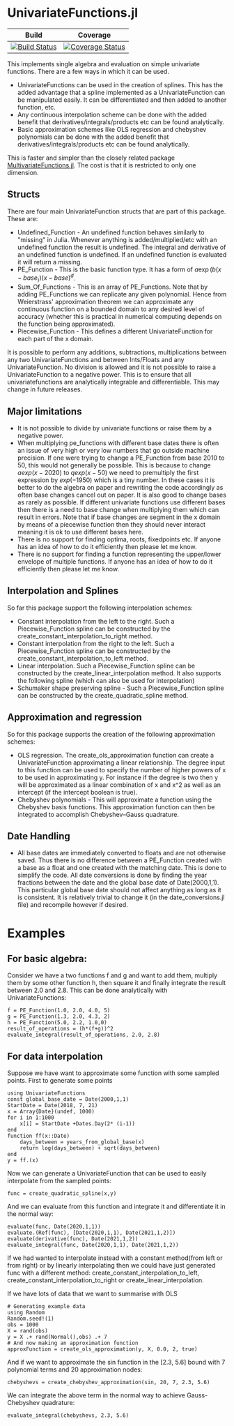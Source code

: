 ﻿# UnivariateFunctions.jl

| Build | Coverage |
|-------|----------|
| [![Build Status](https://travis-ci.com/s-baumann/UnivariateFunctions.jl.svg?branch=master)](https://travis-ci.org/s-baumann/UnivariateFunctions.jl) | [![Coverage Status](https://coveralls.io/repos/github/s-baumann/UnivariateFunctions.jl/badge.svg?branch=master)](https://coveralls.io/github/s-baumann/UnivariateFunctions.jl?branch=master)

This implements single algebra and evaluation on simple univariate functions.
There are a few ways in which it can be used.
* UnivariateFunctions can be used in the creation of splines. This has the added
    advantage that a spline implemented as a UnivariateFunction can be manipulated
    easily. It can be differentiated and then added to another function, etc.
* Any continuous interpolation scheme can be done with the added benefit that derivatives/integrals/products etc can be found analytically.
* Basic approximation schemes like OLS regression and chebyshev polynomials can be done with the added benefit that derivatives/integrals/products etc can be found analytically.

This is faster and simpler than the closely related package [MultivariateFunctions.jl](https://github.com/s-baumann/MultivariateFunctions.jl). The cost is that it is restricted to only one dimension.

## Structs

There are four main UnivariateFunction structs that are part of this package. These are:
* Undefined_Function - An undefined function behaves similarly to "missing" in Julia. Whenever anything is added/multiplied/etc with an undefined function the result is undefined. The integral and derivative of an undefined function is undefined. If an undefined function is evaluated it will return a missing.
* PE_Function - This is the basic function type. It has a form of $a \exp(b(x-base_)) (x-base)^d$.
* Sum_Of_Functions - This is an array of PE_Functions. Note that by adding PE_Functions we can replicate any given polynomial. Hence from Weierstrass' approximation theorem we can approximate any continuous function on a bounded domain to any desired level of accuracy (whether this is practical in numerical computing depends on the function being approximated).
* Piecewise_Function - This defines a different UnivariateFunction for each part of the x domain.

It is possible to perform any additions, subtractions, multiplications between any two UnivariateFunctions and between Ints/Floats and any UnivariateFunction. No division is allowed and it is not possible to raise a UnivariateFunction to a negative power. This is to ensure that all univariatefunctions are analytically integrable and differentiable. This may change in future releases.

## Major limitations
* It is not possible to divide by univariate functions or raise them by a negative power.
* When multiplying pe_functions with different base dates there is often an issue of very high or very low numbers that go outside machine precision. If one were trying to change a PE_Function from base 2010 to 50, this would not generally be possible. This is because to change $a exp(x-2020)$ to $q exp(x - 50)$ we need to premultiply the first expression by $exp(-1950)$ which is a tiny number. In these cases it is better to do the algebra on paper and rewriting the code accordingly as often base changes cancel out on paper. It is also good to change bases as rarely as possible. If different univariate functions use different bases then there is a need to base change when multiplying them which can result in errors. Note that if base changes are segment in the x domain by means of a piecewise function then they should never interact meaning it is ok to use different bases here.
* There is no support for finding optima, roots, fixedpoints etc. If anyone has an idea of how to do it efficiently then please let me know.
* There is no support for finding a function representing the upper/lower envelope of multiple functions. If anyone has an idea of how to do it efficiently then please let me know.

## Interpolation and Splines
So far this package support the following interpolation schemes:
* Constant interpolation from the left to the right. Such a Piecewise_Function spline can be constructed by the create_constant_interpolation_to_right method.
* Constant interpolation from the right to the left. Such a Piecewise_Function spline can be constructed by the create_constant_interpolation_to_left method.
* Linear interpolation. Such a Piecewise_Function spline can be constructed by the create_linear_interpolation method.
It also supports the following spline (which can also be used for interpolation)
* Schumaker shape preserving spline - Such a Piecewise_Function spline can be constructed by the create_quadratic_spline method.

## Approximation and regression
So for this package supports the creation of the following approximation schemes:
* OLS regression. The create_ols_approximation function can create a UnivariateFunction approximating a linear relationship. The degree input to this function can be used to specify the number of higher powers of x to be used in approximating y. For instance if the degree is two then y will be approximated as a linear combination of x and x^2 as well as an intercept (if the intercept boolean is true).
* Chebyshev polynomials - This will approximate a function using the Chebyshev basis functions. This approximation function can then be integrated to accomplish Chebyshev–Gauss quadrature.



## Date Handling

* All base dates are immediately converted to floats and are not otherwise saved. Thus there is no difference between a PE_Function created with a base as a float and one created with the matching date. This is done to simplify the code. All date conversions is done by finding the year fractions between the date and the global base date of Date(2000,1,1). This particular global base date should not affect anything as long as it is consistent. It is relatively trivial to change it (in the date_conversions.jl file) and recompile however if desired.

# Examples

## For basic algebra:

Consider we have a two functions f and g and want to add them, multiply them by some other function h, then square it and finally integrate the result between 2.0 and 2.8. This can be done analytically with UnivariateFunctions:
```
f = PE_Function(1.0, 2.0, 4.0, 5)
g = PE_Function(1.3, 2.0, 4.3, 2)
h = PE_Function(5.0, 2.2, 1.0,0)
result_of_operations = (h*(f+g))^2
evaluate_integral(result_of_operations, 2.0, 2.8)
```

## For data interpolation

Suppose we have want to approximate some function with some sampled points. First to generate some points
```
using UnivariateFunctions
const global_base_date = Date(2000,1,1)
StartDate = Date(2018, 7, 21)
x = Array{Date}(undef, 1000)
for i in 1:1000
    x[i] = StartDate +Dates.Day(2* (i-1))
end
function ff(x::Date)
    days_between = years_from_global_base(x)
    return log(days_between) + sqrt(days_between)
end
y = ff.(x)
```
Now we can generate a UnivariateFunction that can be used to easily interpolate from the sampled points:
```
func = create_quadratic_spline(x,y)
```
And we can evaluate from this function and integrate it and differentiate it in the normal way:
```
evaluate(func, Date(2020,1,1))
evaluate.(Ref(func), [Date(2020,1,1), Date(2021,1,2)])
evaluate(derivative(func), Date(2021,1,2))
evaluate_integral(func, Date(2020,1,1), Date(2021,1,2))
```
If we had wanted to interpolate instead with a constant method(from left or from right) or by linearly
interpolating then we could have just generated func with a different method:
create_constant_interpolation_to_left,
create_constant_interpolation_to_right or
create_linear_interpolation.

If we have lots of data that we want to summarise with OLS
```
# Generating example data
using Random
Random.seed!(1)
obs = 1000
X = rand(obs)
y = X .+ rand(Normal(),obs) .+ 7
# And now making an approximation function
approxFunction = create_ols_approximation(y, X, 0.0, 2, true)
```
And if we want to approximate the sin function in the [2.3, 5.6] bound with 7 polynomial terms and 20 approximation nodes:
```
chebyshevs = create_chebyshev_approximation(sin, 20, 7, 2.3, 5.6)
```
We can integrate the above term in the normal way to achieve Gauss-Chebyshev quadrature:
```
evaluate_integral(chebyshevs, 2.3, 5.6)
```
